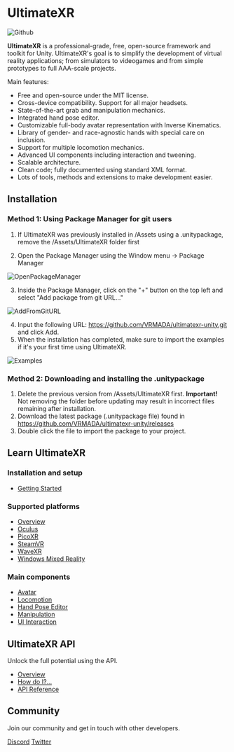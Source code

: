 # UltimateXR
![Github](https://user-images.githubusercontent.com/5702147/197527335-7fea8987-44ed-4412-8304-63f28e291d60.png)

**UltimateXR** is a professional-grade, free, open-source framework and toolkit for Unity.
UltimateXR's goal is to simplify the development of virtual reality applications; from simulators to videogames and from simple prototypes to full AAA-scale projects.

Main features:
- Free and open-source under the MIT license.
- Cross-device compatibility. Support for all major headsets.
- State-of-the-art grab and manipulation mechanics.
- Integrated hand pose editor.
- Customizable full-body avatar representation with Inverse Kinematics.
- Library of gender- and race-agnostic hands with special care on inclusion.
- Support for multiple locomotion mechanics.
- Advanced UI components including interaction and tweening.
- Scalable architecture.
- Clean code; fully documented using standard XML format.
- Lots of tools, methods and extensions to make development easier.

## Installation

### Method 1: Using Package Manager for git users

1. If UltimateXR was previously installed in /Assets using a .unitypackage, remove the /Assets/UltimateXR folder first

2. Open the Package Manager using the Window menu -> Package Manager

![OpenPackageManager](https://user-images.githubusercontent.com/5702147/197527726-7700f742-1055-4a66-8508-cc61ee529c08.jpg)

3. Inside the Package Manager, click on the "+" button on the top left and select "Add package from git URL..."

![AddFromGitURL](https://user-images.githubusercontent.com/5702147/197527755-cfc2a87c-980b-4ea3-96ee-34c385f79d86.JPG)

4. Input the following URL: https://github.com/VRMADA/ultimatexr-unity.git and click Add.
5. When the installation has completed, make sure to import the examples if it's your first time using UltimateXR.

![Examples](https://user-images.githubusercontent.com/5702147/197527794-2f304b4d-0b36-4058-96d1-b7e4d389c0a7.jpg)

### Method 2: Downloading and installing the .unitypackage

1. Delete the previous version from /Assets/UltimateXR first.
**Important!** Not removing the folder before updating may result in incorrect files remaining after installation.
2. Download the latest package (.unitypackage file) found in https://github.com/VRMADA/ultimatexr-unity/releases
3. Double click the file to import the package to your project.

## Learn UltimateXR

### Installation and setup
- [Getting Started](https://www.ultimatexr.io/guides/getting-started/)

### Supported platforms
- [Overview](https://www.ultimatexr.io/guides/supported-platforms)
- [Oculus](https://www.ultimatexr.io/guides/oculus)
- [PicoXR](https://www.ultimatexr.io/guides/picoxr)
- [SteamVR](https://www.ultimatexr.io/guides/steamvr)
- [WaveXR](https://www.ultimatexr.io/guides/wavexr)
- [Windows Mixed Reality](https://www.ultimatexr.io/guides/windows-mixed-reality)

### Main components
- [Avatar](https://www.ultimatexr.io/guides/avatar)
- [Locomotion](https://www.ultimatexr.io/guides/locomotion)
- [Hand Pose Editor](https://www.ultimatexr.io/guides/hand-pose-editor)
- [Manipulation](https://www.ultimatexr.io/guides/manipulation)
- [UI Interaction](https://www.ultimatexr.io/guides/ui-interaction)

## UltimateXR API

Unlock the full potential using the API.

- [Overview](https://www.ultimatexr.io/guides/scripting)
- [How do I?...](https://www.ultimatexr.io/guides/scripting-how-do-i)
- [API Reference](https://www.ultimatexr.io/api/)

## Community

Join our community and get in touch with other developers.

[Discord](https://discord.gg/GXHdneaFjA)
[Twitter](https://twitter.com/ultimate_xr)
